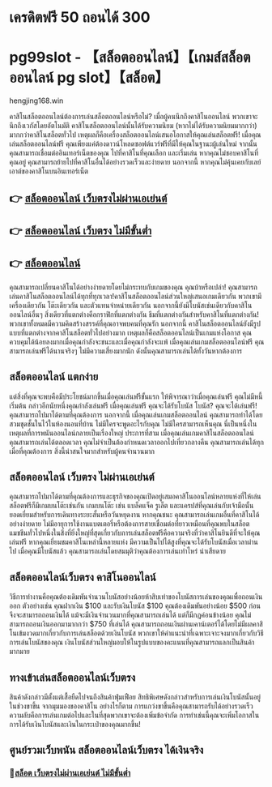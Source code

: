 
# เครดิตฟรี 50 ถอนได้ 300
# pg99slot - 【สล็อตออนไลน์】【เกมส์สล็อตออนไลน์ pg slot】【สล็อต】

hengjing168.win

คาสิโนสล็อตออนไลน์ต้องการเล่นสล็อตออนไลน์หรือไม่?
เมื่อผู้คนนึกถึงคาสิโนออนไลน์ พวกเขาจะนึกถึงเวกัสโดยอัตโนมัติ คาสิโนสล็อตออนไลน์นั้นได้รับความนิยม (หากไม่ได้รับความนิยมมากกว่า) มากกว่าคาสิโนสล็อตทั่วไป เหตุผลก็คือเครื่องสล็อตออนไลน์เสนอโอกาสให้คุณเล่นสล็อตฟรี! เมื่อคุณเล่นสล็อตออนไลน์ฟรี คุณเพียงแค่ต้องดาวน์โหลดซอฟต์แวร์ฟรีที่มีให้คุณในฐานะผู้เล่นใหม่ จากนั้นคุณสามารถเชื่อมต่ออินเทอร์เน็ตของคุณ ไปที่คาสิโนที่คุณเลือก และเริ่มเล่น หากคุณไม่ชอบคาสิโนที่คุณอยู่ คุณสามารถย้ายไปที่คาสิโนอื่นได้อย่างรวดเร็วและง่ายดาย นอกจากนี้ หากคุณไม่คุ้นเคยกับเลย์เอาต์ของคาสิโนบนอินเทอร์เน็ต
## 👉 [สล็อตออนไลน์ เว็บตรงไม่ผ่านเอเย่นต์](https://hengjing168.win)
## 👉 [สล็อตออนไลน์ เว็บตรง ไม่มีขั้นต่ำ](https://hengjing168.win)
## 👉 [สล็อตออนไลน์](https://hengjing168.win)

 คุณสามารถเปลี่ยนคาสิโนได้อย่างง่ายดายโดยไม่กระทบกับเกมของคุณ คุณบ้าหรือเปล่า! คุณสามารถเล่นคาสิโนสล็อตออนไลน์ได้ทุกที่ทุกเวลา!คาสิโนสล็อตออนไลน์ส่วนใหญ่เสนอเกมเดียวกัน พวกเขามีเครื่องเดียวกัน โต๊ะเดียวกัน และตัวแทนจำหน่ายเดียวกัน นอกจากนี้ยังมีโบนัสเช่นเดียวกับคาสิโนออนไลน์อื่นๆ สิ่งเดียวที่แตกต่างคือกราฟิกที่แตกต่างกัน ธีมที่แตกต่างกันสำหรับคาสิโนที่แตกต่างกัน! พวกเขาทั้งหมดมีความคิดสร้างสรรค์ที่คุณอาจพบคนที่คุณรัก นอกจากนี้ คาสิโนสล็อตออนไลน์ยังมีรูปแบบที่แตกต่างจากคาสิโนสล็อตทั่วไปอย่างมาก เหตุผลก็คือสล็อตออนไลน์เป็นเกมแห่งโอกาส คุณควบคุมได้น้อยลงมากเมื่อคุณกำลังจะชนะและเมื่อคุณกำลังจะแพ้ เมื่อคุณเล่นเกมสล็อตออนไลน์ฟรี คุณสามารถเล่นฟรีได้นานจริงๆ ไม่มีความเสี่ยงมากนัก ดังนั้นคุณสามารถเล่นได้ทั้งวันหากต้องการ

## สล็อตออนไลน์ แตกง่าย

 แต่สิ่งที่คุณจะพบคือมีประโยชน์มากขึ้นเมื่อคุณเล่นฟรีขั้นแรก ให้พิจารณาว่าเมื่อคุณเล่นฟรี คุณไม่มีหนี้เริ่มต้น กล่าวอีกนัยหนึ่งคุณกำลังเล่นฟรี เมื่อคุณเล่นฟรี คุณจะได้รับโบนัส โบนัส? คุณจะได้เล่นฟรี! คุณสามารถไปมาได้ตามที่คุณต้องการ นอกจากนี้ เมื่อคุณเล่นเกมสล็อตออนไลน์ คุณสามารถทำได้โดยสวมชุดชั้นในไว้ในห้องนอนที่บ้าน ไม่มีใครจะพูดอะไรกับคุณ ไม่มีใครสามารถเห็นคุณ นี่เป็นหนึ่งในเหตุผลที่การพนันออนไลน์กลายเป็นเรื่องใหญ่ ประการที่สาม เมื่อคุณเล่นเกมคาสิโนสล็อตออนไลน์ คุณสามารถเล่นได้ตลอดเวลา คุณไม่จำเป็นต้องกำหนดเวลาออกไปเที่ยวกลางคืน คุณสามารถเล่นได้ทุกเมื่อที่คุณต้องการ สิ่งนี้น่าสนใจมากสำหรับผู้คนจำนวนมาก

## สล็อตออนไลน์ เว็บตรง ไม่ผ่านเอเย่นต์

 คุณสามารถไปมาได้ตามที่คุณต้องการและธุรกิจของคุณเปิดอยู่เสมอคาสิโนออนไลน์หลายแห่งที่ให้เล่นสล็อตฟรีก็มีเกมบนโต๊ะเช่นกัน เกมบนโต๊ะ เช่น แบล็คแจ็ค รูเล็ต และแครปส์ที่คุณเล่นกับเจ้ามือนั้นยอดเยี่ยมสำหรับการเดินทางระยะสั้นหรือวันหยุดงาน หากคุณชนะ คุณสามารถเล่นเกมอื่นที่คาสิโนได้อย่างง่ายดาย ไม่มีอายุการใช้งานแบตเตอรี่หรือต้องการสายเชื่อมต่อที่ยาวเหมือนที่คุณพบในสล็อตแมชชีนทั่วไปหนึ่งในสิ่งที่ยิ่งใหญ่ที่สุดเกี่ยวกับการเล่นสล็อตฟรีคือความจริงที่ว่าคาสิโนยินดีที่จะให้คุณเล่นฟรี หากคุณเยี่ยมชมคาสิโนเหล่านี้หลายแห่ง มีความเป็นไปได้สูงที่คุณจะได้รับโบนัสเมื่อเวลาผ่านไป เมื่อคุณมีโบนัสแล้ว คุณสามารถเล่นโดยสมมุติว่าคุณต้องการเล่นเท่าไหร่ น่าเสียดาย

## สล็อตออนไลน์เว็บตรง คาสิโนออนไลน์
 วิธีการทำงานคือคุณต้องเดิมพันจำนวนโบนัสอย่างน้อยห้าสิบเท่าของโบนัสการเล่นของคุณเพื่อถอนเงินออก ตัวอย่างเช่น คุณฝากเงิน $100 และรับเงินโบนัส $100 คุณต้องเดิมพันอย่างน้อย $500 ก่อนจึงจะสามารถถอนเงินได้ แม้จะมีเงินจำนวนมากที่คุณสามารถเล่นได้ แต่ก็มีกฎค่อนข้างน้อย คุณไม่สามารถถอนเงินออกมามากกว่า $750 ที่เล่นได้ คุณสามารถถอนเงินผ่านเคาน์เตอร์ได้โดยไม่มีผลคาสิโนเข้มงวดมากเกี่ยวกับการเล่นสล็อตด้วยเงินโบนัส พวกเขาให้คำแนะนำที่เฉพาะเจาะจงมากเกี่ยวกับวิธีการเล่นโบนัสของคุณ เงินโบนัสส่วนใหญ่มอบให้ในรูปแบบของคะแนนที่คุณสามารถแลกเป็นสินค้ามากมาย

##  ทางเข้าเล่นสล็อตออนไลน์เว็บตรง

 สินค้าดังกล่าวมีตั้งแต่เสื้อยืดไปจนถึงสินค้าฟุ่มเฟือย สิทธิพิเศษดังกล่าวสำหรับการเล่นเงินโบนัสนั้นอยู่ในช่วงขาขึ้น จากมุมมองของคาสิโน อย่างไรก็ตาม การแกว่งขาขึ้นคือคุณสามารถรับได้อย่างรวดเร็ว ความลับคือการเล่นเกมต่อไปและในที่สุดพวกเขาจะต้องเพิ่มข้อจำกัด การทำเช่นนี้คุณจะเพิ่มโอกาสในการได้รับเงินโบนัสและเงินในกระเป๋าของคุณมากขึ้น!


## ศูนย์รวมเว็บพนัน สล็อตออนไลน์เว็บตรง ได้เงินจริง
### 🧧[สล็อต เว็บตรงไม่ผ่านเอเย่นต์ ไม่มีขั้นต่ำ](https://hengjing168.win)
